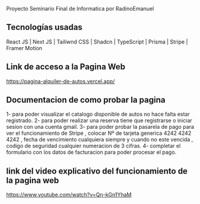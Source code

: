 Proyecto Seminario Final de Informatica por RadinoEmanuel

##  Tecnologías usadas

React JS | Next JS | Tailiwnd CSS | Shadcn | TypeScript | Prisma | Stripe | Framer Motion 

##  Link de acceso a la Pagina Web
https://pagina-alquiler-de-autos.vercel.app/

##  Documentacion de como probar la pagina
1- para poder visualizar el catalogo disponible de autos no hace falta estar registrado.
2- para poder realizar una reserva tiene que registrarse o iniciar sesion con una cuenta gmail.
3- para poder probar la pasarela de pago para ver el funcionamiento de Stripe , colocar Nº de tarjeta generica 4242 4242 4242 , fecha de vencimiento cualquiera siempre y cuando no este vencida ,  codigo de seguridad cualquier numeracion de 3 cifras.
4- completar el formulario con los datos de facturacion para poder procesar el pago. 

## link del video explicativo del funcionamiento de la pagina web
https://www.youtube.com/watch?v=Qn-kGn1YhaM

